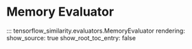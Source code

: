 # Memory Evaluator

::: tensorflow_similarity.evaluators.MemoryEvaluator
    rendering:
        show_source: true
        show_root_toc_entry: false
